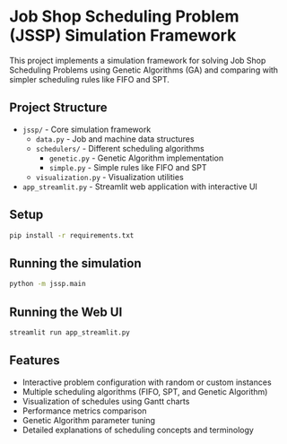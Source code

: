 # Job Shop Scheduling Problem (JSSP) Simulation Framework

This project implements a simulation framework for solving Job Shop Scheduling Problems using Genetic Algorithms (GA) and comparing with simpler scheduling rules like FIFO and SPT.

## Project Structure
- `jssp/` - Core simulation framework
  - `data.py` - Job and machine data structures
  - `schedulers/` - Different scheduling algorithms
    - `genetic.py` - Genetic Algorithm implementation
    - `simple.py` - Simple rules like FIFO and SPT
  - `visualization.py` - Visualization utilities
- `app_streamlit.py` - Streamlit web application with interactive UI

## Setup
```bash
pip install -r requirements.txt
```

## Running the simulation
```bash
python -m jssp.main
```

## Running the Web UI
```bash
streamlit run app_streamlit.py
```

## Features
- Interactive problem configuration with random or custom instances
- Multiple scheduling algorithms (FIFO, SPT, and Genetic Algorithm)
- Visualization of schedules using Gantt charts
- Performance metrics comparison
- Genetic Algorithm parameter tuning
- Detailed explanations of scheduling concepts and terminology 